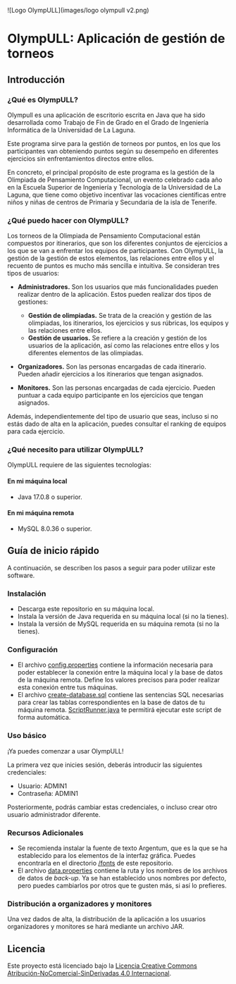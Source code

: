 ![Logo OlympULL](images/logo olympull v2.png)

# OlympULL: Aplicación de gestión de torneos

## Introducción

### ¿Qué es OlympULL?
Olympull es una aplicación de escritorio escrita en Java que ha sido desarrollada como Trabajo de Fin de Grado en el Grado de Ingeniería Informática de la Universidad de La Laguna.

Este programa sirve para la gestión de torneos por puntos, en los que los participantes van obteniendo puntos según su desempeño en diferentes ejercicios sin enfrentamientos directos entre ellos.

En concreto, el principal propósito de este programa es la gestión de la Olimpiada de Pensamiento Computacional, un evento celebrado cada año en la Escuela Superior de Ingeniería y Tecnología de la Universidad de La Laguna, que tiene como objetivo incentivar las vocaciones científicas entre niños y niñas de centros de Primaria y Secundaria de la isla de Tenerife.

### ¿Qué puedo hacer con OlympULL?
Los torneos de la Olimpiada de Pensamiento Computacional están compuestos por itinerarios, que son los diferentes conjuntos de ejercicios a los que se van a enfrentar los equipos de participantes.
Con OlympULL, la gestión de la gestión de estos elementos, las relaciones entre ellos y el recuento de puntos es mucho más sencilla e intuitiva.
Se consideran tres tipos de usuarios:
* **Administradores.** Son los usuarios que más funcionalidades pueden realizar dentro de la aplicación. Estos pueden realizar dos tipos de gestiones:
  - **Gestión de olimpiadas.** Se trata de la creación y gestión de las olimpiadas, los itinerarios, los ejercicios y sus rúbricas, los equipos y las relaciones entre ellos.
  - **Gestión de usuarios.** Se refiere a la creación y gestión de los usuarios de la aplicación, así como las relaciones entre ellos y los diferentes elementos de las olimpiadas.

* **Organizadores.** Son las personas encargadas de cada itinerario. Pueden añadir ejercicios a los itinerarios que tengan asignados.
 
* **Monitores.** Son las personas encargadas de cada ejercicio. Pueden puntuar a cada equipo participante en los ejercicios que tengan asignados.

Además, independientemente del tipo de usuario que seas, incluso si no estás dado de alta en la aplicación, puedes consultar el ranking de equipos para cada ejercicio.

### ¿Qué necesito para utilizar OlympULL?
OlympULL requiere de las siguientes tecnologías:
#### En mi máquina local
* Java 17.0.8 o superior.

#### En mi máquina remota
* MySQL 8.0.36 o superior.

## Guía de inicio rápido
A continuación, se describen los pasos a seguir para poder utilizar este software.

### **Instalación**
* Descarga este repositorio en su máquina local.
* Instala la versión de Java requerida en su máquina local (si no la tienes).
* Instala la versión de MySQL requerida en su máquina remota (si no la tienes).

### **Configuración**
* El archivo [config.properties](src/main/resources/config.properties) contiene la información necesaria para poder establecer la conexión entre la máquina local y la base de datos de la máquina remota. Define los valores precisos para poder realizar esta conexión entre tus máquinas.
* El archivo [create-database.sql](src/main/resources/create-database.sql) contiene las sentencias SQL necesarias para crear las tablas correspondientes en la base de datos de tu máquina remota. [ScriptRunner.java](/src/java/ScriptRunner.java) te permitirá ejecutar este script de forma automática. 

### **Uso básico**
¡Ya puedes comenzar a usar OlympULL!

La primera vez que inicies sesión, deberás introducir las siguientes credenciales:
- Usuario: ADMIN1
- Contraseña: ADMIN1

Posteriormente, podrás cambiar estas credenciales, o incluso crear otro usuario administrador diferente.

### **Recursos Adicionales**
* Se recomienda instalar la fuente de texto Argentum, que es la que se ha establecido para los elementos de la interfaz gráfica. Puedes encontrarla en el directorio [/fonts](/fonts) de este repositorio.
* El archivo [data.properties](src/main/resources/data.properties) contiene la ruta y los nombres de los archivos de datos de *back-up*. Ya se han establecido unos nombres por defecto, pero puedes cambiarlos por otros que te gusten más, si así lo prefieres.

### **Distribución a organizadores y monitores**
Una vez dados de alta, la distribución de la aplicación a los usuarios organizadores y monitores se hará mediante un archivo JAR.

## Licencia

Este proyecto está licenciado bajo la [Licencia Creative Commons Atribución-NoComercial-SinDerivadas 4.0 Internacional](LICENSE.md).
